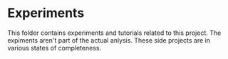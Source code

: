 # Experiments

This folder contains experiments and tutorials related to this project. The
expiments aren't part of the actual anlysis. These side projects are in
various states of completeness.


